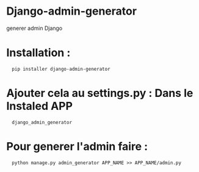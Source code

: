 # Django-admin-generator
generer admin Django


# Installation :
      pip installer django-admin-generator

# Ajouter cela au settings.py : Dans le Instaled APP

      django_admin_generator
# Pour generer l'admin faire : 
      python manage.py admin_generator APP_NAME >> APP_NAME/admin.py
